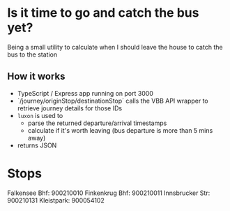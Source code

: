 # Is it time to go and catch the bus yet?

Being a small utility to calculate when I should leave the house to catch the bus to the station

## How it works
- TypeScript / Express app running on port 3000
- `/journey/originStop/destinationStop´ calls the VBB API wrapper to retrieve journey details for those IDs
- `luxon` is used to
  - parse the returned departure/arrival timestamps
  - calculate if it's worth leaving (bus departure is more than 5 mins away)
- returns JSON

# Stops

Falkensee Bhf: 900210010
Finkenkrug Bhf: 900210011
Innsbrucker Str: 900210131
Kleistpark: 900054102
